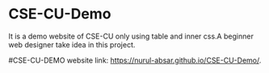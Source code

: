# CSE-CU-Demo
It is a demo website of CSE-CU only using table and inner css.A beginner web designer take idea in this project.




#CSE-CU-DEMO website link:
https://nurul-absar.github.io/CSE-CU-Demo/.
